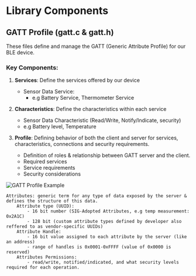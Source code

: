 # Library Components

## GATT Profile (gatt.c & gatt.h)

These files define and manage the GATT (Generic Attribute Profile) for our BLE device.
### Key Components:

1. **Services**: Define the services offered by our device
   - Sensor Data Service: 
      - e.g Battery Service, Thermometer Service 

2. **Characteristics**: Define the characteristics within each service
   - Sensor Data Characteristic (Read/Write, Notify/Indicate, security)
   - e.g Battery level, Temperature

3. **Profile**: Defining behavior of both the client and server for services, characteristics, connections and security requirements.
   - Definition of roles & relationship between GATT server and the client.
   - Required services
   - Service requirements
   - Security considerations

![GATT Profile Example](github.com/csalitred/dplock/docs/gatt_profile_example.png)

```
Attributes: generic term for any type of data exposed by the server & defines the structure of this data.
    Attribute type (UUID):
        - 16 bit number (SIG-Adopted Attributes, e.g temp measurement: 0x2A1C)
        - 128 bit (custom attribute types defined by developer also reffered to as vendor-specific UUIDs)
    Attribute Handle:
        - 16 bit value assigned to each attribute by the server (like an address)
        - range of handles is 0x0001-0xFFFF (value of 0x0000 is reserved)
    Attributes Permissions:
        - read/write, notified/indicated, and what security levels required for each operation.
```